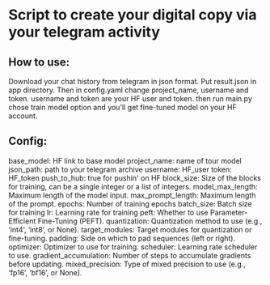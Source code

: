 # Script to create your digital copy via your telegram activity 

## How to use:
Download your chat history from telegram in json format. Put result.json in app directory. Then in config.yaml change project_name, username and token. username and token are your HF user and token. then run main.py chose train model option and you'll get fine-tuned model on your HF account.

## Config:
base_model: HF link to base model
project_name: name of tour model
json_path: path to your telegram archive
username: HF_user
token: HF_token
push_to_hub: true for pushin' on HF
block_size: Size of the blocks for training, can be a single integer or a list of integers. 
model_max_length: Maximum length of the model input.
max_prompt_length: Maximum length of the prompt.
epochs: Number of training epochs
batch_size: Batch size for training
lr: Learning rate for training
peft: Whether to use Parameter-Efficient Fine-Tuning (PEFT).
quantization: Quantization method to use (e.g., ‘int4’, ‘int8’, or None).
target_modules: Target modules for quantization or fine-tuning.
padding: Side on which to pad sequences (left or right).
optimizer: Optimizer to use for training.
scheduler: Learning rate scheduler to use.
gradient_accumulation: Number of steps to accumulate gradients before updating.
mixed_precision: Type of mixed precision to use (e.g., ‘fp16’, ‘bf16’, or None).

